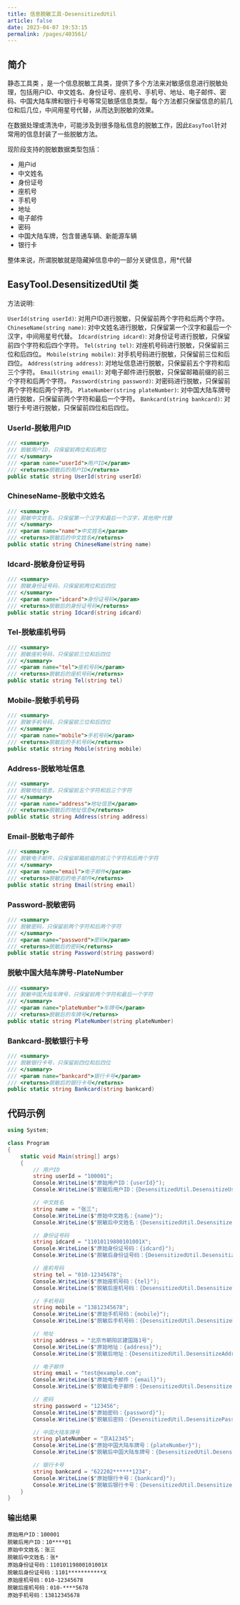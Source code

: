 ```yaml
---
title: 信息脱敏工具-DesensitizedUtil
article: false
date: 2023-04-07 19:53:15
permalink: /pages/403561/
---
```


## 简介

静态工具类 <Badge text="DesensitizedUtil"/>，是一个信息脱敏工具类，提供了多个方法来对敏感信息进行脱敏处理，包括用户ID、中文姓名、身份证号、座机号、手机号、地址、电子邮件、密码、中国大陆车牌和银行卡号等常见敏感信息类型。每个方法都只保留信息的前几位和后几位，中间用星号代替，从而达到脱敏的效果。

在数据处理或清洗中，可能涉及到很多隐私信息的脱敏工作，因此`EasyTool`针对常用的信息封装了一些脱敏方法。

现阶段支持的脱敏数据类型包括：

- 用户id
- 中文姓名
- 身份证号
- 座机号
- 手机号
- 地址
- 电子邮件
- 密码
- 中国大陆车牌，包含普通车辆、新能源车辆
- 银行卡

整体来说，所谓脱敏就是隐藏掉信息中的一部分关键信息，用*代替

## EasyTool.DesensitizedUtil 类

方法说明:

`UserId(string userId)`: 对用户ID进行脱敏，只保留前两个字符和后两个字符。
`ChineseName(string name)`: 对中文姓名进行脱敏，只保留第一个汉字和最后一个汉字，中间用星号代替。
`Idcard(string idcard)`: 对身份证号进行脱敏，只保留前四个字符和后四个字符。
`Tel(string tel)`: 对座机号码进行脱敏，只保留前三位和后四位。
`Mobile(string mobile)`: 对手机号码进行脱敏，只保留前三位和后四位。
`Address(string address)`: 对地址信息进行脱敏，只保留前五个字符和后三个字符。
`Email(string email)`: 对电子邮件进行脱敏，只保留邮箱前缀的前三个字符和后两个字符。
`Password(string password)`: 对密码进行脱敏，只保留前两个字符和后两个字符。
`PlateNumber(string plateNumber)`: 对中国大陆车牌号进行脱敏，只保留前两个字符和最后一个字符。
`Bankcard(string bankcard)`: 对银行卡号进行脱敏，只保留前四位和后四位。

### UserId-脱敏用户ID

```csharp
/// <summary>
/// 脱敏用户ID，只保留前两位和后两位
/// </summary>
/// <param name="userId">用户ID</param>
/// <returns>脱敏后的用户ID</returns>
public static string UserId(string userId)
```

### ChineseName-脱敏中文姓名

```csharp
/// <summary>
/// 脱敏中文姓名，只保留第一个汉字和最后一个汉字，其他用*代替
/// </summary>
/// <param name="name">中文姓名</param>
/// <returns>脱敏后的中文姓名</returns>
public static string ChineseName(string name)
```

### Idcard-脱敏身份证号码

```csharp
/// <summary>
/// 脱敏身份证号码，只保留前两位和后四位
/// </summary>
/// <param name="idcard">身份证号码</param>
/// <returns>脱敏后的身份证号码</returns>
public static string Idcard(string idcard)
```

### Tel-脱敏座机号码

```csharp
/// <summary>
/// 脱敏座机号码，只保留前三位和后四位
/// </summary>
/// <param name="tel">座机号码</param>
/// <returns>脱敏后的座机号码</returns>
public static string Tel(string tel)
```

### Mobile-脱敏手机号码

```csharp
/// <summary>
/// 脱敏手机号码，只保留前三位和后四位
/// </summary>
/// <param name="mobile">手机号码</param>
/// <returns>脱敏后的手机号码</returns>
public static string Mobile(string mobile)
```

### Address-脱敏地址信息

```csharp
/// <summary>
/// 脱敏地址信息，只保留前五个字符和后三个字符
/// </summary>
/// <param name="address">地址信息</param>
/// <returns>脱敏后的地址信息</returns>
public static string Address(string address)
```

### Email-脱敏电子邮件

```csharp
/// <summary>
/// 脱敏电子邮件，只保留邮箱前缀的前三个字符和后两个字符
/// </summary>
/// <param name="email">电子邮件</param>
/// <returns>脱敏后的电子邮件</returns>
public static string Email(string email)
```

### Password-脱敏密码

```csharp
/// <summary>
/// 脱敏密码，只保留前两个字符和后两个字符
/// </summary>
/// <param name="password">密码</param>
/// <returns>脱敏后的密码</returns>
public static string Password(string password)
```

### 脱敏中国大陆车牌号-PlateNumber

```csharp
/// <summary>
/// 脱敏中国大陆车牌号，只保留前两个字符和最后一个字符
/// </summary>
/// <param name="plateNumber">车牌号</param>
/// <returns>脱敏后的车牌号</returns>
public static string PlateNumber(string plateNumber)
```

### Bankcard-脱敏银行卡号

```csharp
/// <summary>
/// 脱敏银行卡号，只保留前四位和后四位
/// </summary>
/// <param name="bankcard">银行卡号</param>
/// <returns>脱敏后的银行卡号</returns>
public static string Bankcard(string bankcard)
```

## 代码示例

```csharp
using System;

class Program
{
    static void Main(string[] args)
    {
        // 用户ID
        string userId = "100001";
        Console.WriteLine($"原始用户ID：{userId}");
        Console.WriteLine($"脱敏后用户ID：{DesensitizedUtil.DesensitizeUserId(userId)}");

        // 中文姓名
        string name = "张三";
        Console.WriteLine($"原始中文姓名：{name}");
        Console.WriteLine($"脱敏后中文姓名：{DesensitizedUtil.DesensitizeChineseName(name)}");

        // 身份证号码
        string idcard = "11010119800101001X";
        Console.WriteLine($"原始身份证号码：{idcard}");
        Console.WriteLine($"脱敏后身份证号码：{DesensitizedUtil.DesensitizeIdcard(idcard)}");

        // 座机号码
        string tel = "010-12345678";
        Console.WriteLine($"原始座机号码：{tel}");
        Console.WriteLine($"脱敏后座机号码：{DesensitizedUtil.DesensitizeTel(tel)}");

        // 手机号码
        string mobile = "13812345678";
        Console.WriteLine($"原始手机号码：{mobile}");
        Console.WriteLine($"脱敏后手机号码：{DesensitizedUtil.DesensitizeMobile(mobile)}");

        // 地址
        string address = "北京市朝阳区建国路1号";
        Console.WriteLine($"原始地址：{address}");
        Console.WriteLine($"脱敏后地址：{DesensitizedUtil.DesensitizeAddress(address)}");

        // 电子邮件
        string email = "test@example.com";
        Console.WriteLine($"原始电子邮件：{email}");
        Console.WriteLine($"脱敏后电子邮件：{DesensitizedUtil.DesensitizeEmail(email)}");

        // 密码
        string password = "123456";
        Console.WriteLine($"原始密码：{password}");
        Console.WriteLine($"脱敏后密码：{DesensitizedUtil.DesensitizePassword(password)}");

        // 中国大陆车牌号
        string plateNumber = "京A12345";
        Console.WriteLine($"原始中国大陆车牌号：{plateNumber}");
        Console.WriteLine($"脱敏后中国大陆车牌号：{DesensitizedUtil.DesensitizePlateNumber(plateNumber)}");

        // 银行卡号
        string bankcard = "622202******1234";
        Console.WriteLine($"原始银行卡号：{bankcard}");
        Console.WriteLine($"脱敏后银行卡号：{DesensitizedUtil.DesensitizeBankcard(bankcard)}");
    }
}
```

### 输出结果

```
原始用户ID：100001
脱敏后用户ID：10****01
原始中文姓名：张三
脱敏后中文姓名：张*
原始身份证号码：11010119800101001X
脱敏后身份证号码：1101***********X
原始座机号码：010-12345678
脱敏后座机号码：010-****5678
原始手机号码：13812345678
```